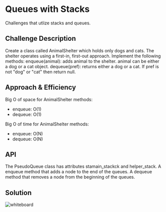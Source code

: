# Queues with Stacks
Challenges that utlize stacks and queues.

## Challenge Description
Create a class called AnimalShelter which holds only dogs and cats. The shelter operates using a first-in, first-out approach.
Implement the following methods:
enqueue(animal): adds animal to the shelter. animal can be either a dog or a cat object.
dequeue(pref): returns either a dog or a cat. If pref is not "dog" or "cat" then return null.

## Approach & Efficiency

Big O of space for AnimalShelter methods:
* enqueue: O(1)
* dequeue: O(1)

Big O of time for AnimalShelter methods:
* enqueue: O(N)
* dequeue: O(N)

## API

The PseudoQueue class has attributes stamain_stackck and helper_stack. A enqueue method that adds a node to the end of the queues. A dequeue method that removes a node from the beginning of the queues.

## Solution
![whiteboard](../../assets/fifo_animal_shelter.jpg)
